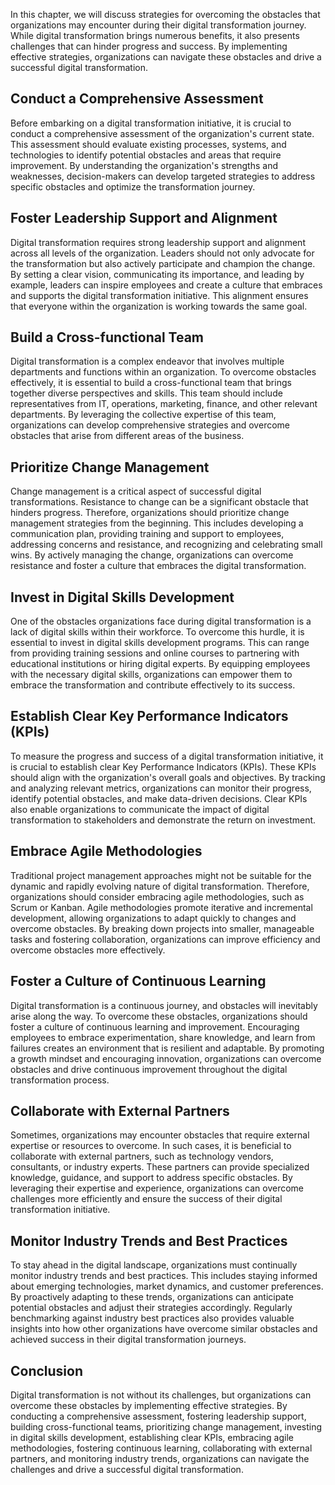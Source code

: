
In this chapter, we will discuss strategies for overcoming the obstacles that organizations may encounter during their digital transformation journey. While digital transformation brings numerous benefits, it also presents challenges that can hinder progress and success. By implementing effective strategies, organizations can navigate these obstacles and drive a successful digital transformation.

## Conduct a Comprehensive Assessment

Before embarking on a digital transformation initiative, it is crucial to conduct a comprehensive assessment of the organization's current state. This assessment should evaluate existing processes, systems, and technologies to identify potential obstacles and areas that require improvement. By understanding the organization's strengths and weaknesses, decision-makers can develop targeted strategies to address specific obstacles and optimize the transformation journey.

## Foster Leadership Support and Alignment

Digital transformation requires strong leadership support and alignment across all levels of the organization. Leaders should not only advocate for the transformation but also actively participate and champion the change. By setting a clear vision, communicating its importance, and leading by example, leaders can inspire employees and create a culture that embraces and supports the digital transformation initiative. This alignment ensures that everyone within the organization is working towards the same goal.

## Build a Cross-functional Team

Digital transformation is a complex endeavor that involves multiple departments and functions within an organization. To overcome obstacles effectively, it is essential to build a cross-functional team that brings together diverse perspectives and skills. This team should include representatives from IT, operations, marketing, finance, and other relevant departments. By leveraging the collective expertise of this team, organizations can develop comprehensive strategies and overcome obstacles that arise from different areas of the business.

## Prioritize Change Management

Change management is a critical aspect of successful digital transformations. Resistance to change can be a significant obstacle that hinders progress. Therefore, organizations should prioritize change management strategies from the beginning. This includes developing a communication plan, providing training and support to employees, addressing concerns and resistance, and recognizing and celebrating small wins. By actively managing the change, organizations can overcome resistance and foster a culture that embraces the digital transformation.

## Invest in Digital Skills Development

One of the obstacles organizations face during digital transformation is a lack of digital skills within their workforce. To overcome this hurdle, it is essential to invest in digital skills development programs. This can range from providing training sessions and online courses to partnering with educational institutions or hiring digital experts. By equipping employees with the necessary digital skills, organizations can empower them to embrace the transformation and contribute effectively to its success.

## Establish Clear Key Performance Indicators (KPIs)

To measure the progress and success of a digital transformation initiative, it is crucial to establish clear Key Performance Indicators (KPIs). These KPIs should align with the organization's overall goals and objectives. By tracking and analyzing relevant metrics, organizations can monitor their progress, identify potential obstacles, and make data-driven decisions. Clear KPIs also enable organizations to communicate the impact of digital transformation to stakeholders and demonstrate the return on investment.

## Embrace Agile Methodologies

Traditional project management approaches might not be suitable for the dynamic and rapidly evolving nature of digital transformation. Therefore, organizations should consider embracing agile methodologies, such as Scrum or Kanban. Agile methodologies promote iterative and incremental development, allowing organizations to adapt quickly to changes and overcome obstacles. By breaking down projects into smaller, manageable tasks and fostering collaboration, organizations can improve efficiency and overcome obstacles more effectively.

## Foster a Culture of Continuous Learning

Digital transformation is a continuous journey, and obstacles will inevitably arise along the way. To overcome these obstacles, organizations should foster a culture of continuous learning and improvement. Encouraging employees to embrace experimentation, share knowledge, and learn from failures creates an environment that is resilient and adaptable. By promoting a growth mindset and encouraging innovation, organizations can overcome obstacles and drive continuous improvement throughout the digital transformation process.

## Collaborate with External Partners

Sometimes, organizations may encounter obstacles that require external expertise or resources to overcome. In such cases, it is beneficial to collaborate with external partners, such as technology vendors, consultants, or industry experts. These partners can provide specialized knowledge, guidance, and support to address specific obstacles. By leveraging their expertise and experience, organizations can overcome challenges more efficiently and ensure the success of their digital transformation initiative.

## Monitor Industry Trends and Best Practices

To stay ahead in the digital landscape, organizations must continually monitor industry trends and best practices. This includes staying informed about emerging technologies, market dynamics, and customer preferences. By proactively adapting to these trends, organizations can anticipate potential obstacles and adjust their strategies accordingly. Regularly benchmarking against industry best practices also provides valuable insights into how other organizations have overcome similar obstacles and achieved success in their digital transformation journeys.

## Conclusion

Digital transformation is not without its challenges, but organizations can overcome these obstacles by implementing effective strategies. By conducting a comprehensive assessment, fostering leadership support, building cross-functional teams, prioritizing change management, investing in digital skills development, establishing clear KPIs, embracing agile methodologies, fostering continuous learning, collaborating with external partners, and monitoring industry trends, organizations can navigate the challenges and drive a successful digital transformation.

